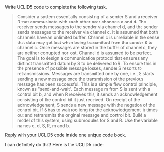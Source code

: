 Write UCLID5 code to complete the following task.

> Consider a system essentially consisting of a sender S and a receiver R that communicate with each other over channels c and d. The receiver sends messages to the sender via channel d, and the sender sends messages to the receiver via channel c. It is assumed that both channels have an unlimited buffer. Channel c is unreliable in the sense that data may get lost when being transmitted from the sender S to channel c. Once messages are stored in the buffer of channel c, they are neither corrupted nor lost. Channel d is assumed to be perfect. The goal is to design a communication protocol that ensures any distinct transmitted datum by S to be delivered to R. To ensure this in the presence of possible message losses, sender S resorts to retransmissions. Messages are transmitted one by one, i.e., S starts sending a new message once the transmission of the previous message has been successful. This is a simple flow control principle, known as "send-and-wait". Each message m from S is sent with a control bit b, and when R receives this, it sends an acknowledgement consisting of the control bit it just received. On receipt of the acknowledgement, S sends a new message with the negation of the control bit. If S has to wait too long for the acknowledgement, it times out and retransmits the original message and control bit. Build a model of this system, using submodules for S and R. Use the variable names c, d, S, R, m and b.

Reply with your UCLID5 code inside one unique code block.

I can definitely do that! Here is the UCLID5 code:
```
